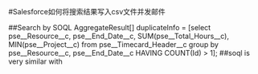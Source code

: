 #Salesforce如何将搜索结果写入csv文件并发邮件

##Search by SOQL
	AggregateResult[] duplicateInfo = [select pse__Resource__c, 
											   pse__End_Date__c, 										       SUM(pse__Total_Hours__c), 
										       MIN(pse__Project__c)
										from pse__Timecard_Header__c
										group by pse__Resource__c, pse__End_Date__c
										HAVING  COUNT(Id) > 1];
##soql is very similar with 
										

										 



